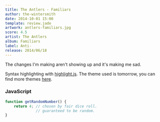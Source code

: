 ```yaml
---
title: The Antlers - Familiars
author: the-wintersmith
date: 2014-10-01 15:00
template: review.jade
artwork: antlers-familiars.jpg
score: 4.5
artist: The Antlers
album: Familiars
label: Anti-
release: 2014/06/18
---
```


The changes I'm making aren't showing up and it's making me sad.

Syntax highlighting with [highlight.js](http://softwaremaniacs.org/soft/highlight/en/).
The theme used is tomorrow, you can find more themes [here](http://jmblog.github.io/color-themes-for-highlightjs/).

<span class="more"></span>

### JavaScript

```javascript
function getRandomNumber() {
    return 4; // chosen by fair dice roll.
              // guaranteed to be random.
}
```
